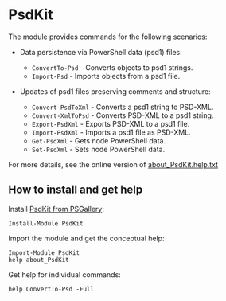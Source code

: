 
# PsdKit

The module provides commands for the following scenarios:

- Data persistence via PowerShell data (psd1) files:
    - `ConvertTo-Psd` - Converts objects to psd1 strings.
    - `Import-Psd` - Imports objects from a psd1 file.

- Updates of psd1 files preserving comments and structure:
    - `Convert-PsdToXml` - Converts a psd1 string to PSD-XML.
    - `Convert-XmlToPsd` - Converts PSD-XML to a psd1 string.
    - `Export-PsdXml` - Exports PSD-XML to a psd1 file.
    - `Import-PsdXml` - Imports a psd1 file as PSD-XML.
    - `Get-PsdXml` - Gets node PowerShell data.
    - `Set-PsdXml` - Sets node PowerShell data.

For more details, see the online version of [about_PsdKit.help.txt](https://github.com/nightroman/PsdKit/blob/master/about_PsdKit.help.txt)

## How to install and get help

Install [PsdKit from PSGallery](https://www.powershellgallery.com/packages/PsdKit):

    Install-Module PsdKit

Import the module and get the conceptual help:

    Import-Module PsdKit
    help about_PsdKit

Get help for individual commands:

    help ConvertTo-Psd -Full
